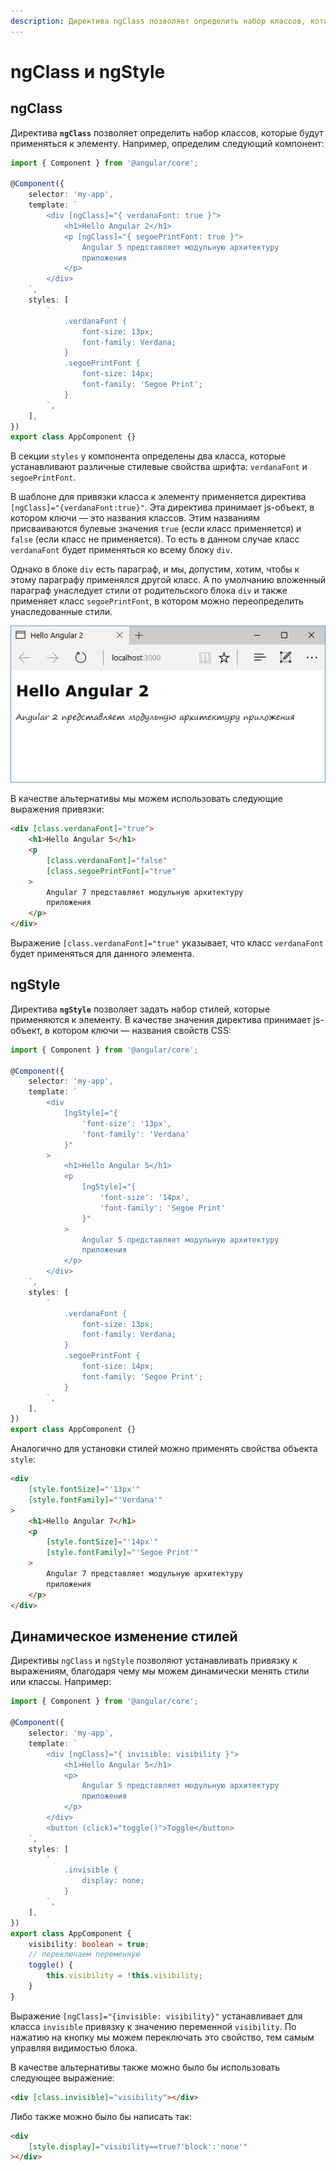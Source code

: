 ```yaml
---
description: Директива ngClass позволяет определить набор классов, которые будут применяться к элементу. Директива ngStyle позволяет задать набор стилей, которые применяются к элементу
---
```


# ngClass и ngStyle

## ngClass

Директива **`ngClass`** позволяет определить набор классов, которые будут применяться к элементу. Например, определим следующий компонент:

```typescript
import { Component } from '@angular/core';

@Component({
    selector: 'my-app',
    template: `
        <div [ngClass]="{ verdanaFont: true }">
            <h1>Hello Angular 2</h1>
            <p [ngClass]="{ segoePrintFont: true }">
                Angular 5 представляет модульную архитектуру
                приложения
            </p>
        </div>
    `,
    styles: [
        `
            .verdanaFont {
                font-size: 13px;
                font-family: Verdana;
            }
            .segoePrintFont {
                font-size: 14px;
                font-family: 'Segoe Print';
            }
        `,
    ],
})
export class AppComponent {}
```

В секции `styles` у компонента определены два класса, которые устанавливают различные стилевые свойства шрифта: `verdanaFont` и `segoePrintFont`.

В шаблоне для привязки класса к элементу применяется директива `[ngClass]="{verdanaFont:true}"`. Эта директива принимает js-объект, в котором ключи — это названия классов. Этим названиям присваиваются булевые значения `true` (если класс применяется) и `false` (если класс не применяется). То есть в данном случае класс `verdanaFont` будет применяться ко всему блоку `div`.

Однако в блоке `div` есть параграф, и мы, допустим, хотим, чтобы к этому параграфу применялся другой класс. А по умолчанию вложенный параграф унаследует стили от родительского блока `div` и также применяет класс `segoePrintFont`, в котором можно переопределить унаследованные стили.

![Скриншот приложения](ngclass-ngstyle-1.png)

В качестве альтернативы мы можем использовать следующие выражения привязки:

```html
<div [class.verdanaFont]="true">
    <h1>Hello Angular 5</h1>
    <p
        [class.verdanaFont]="false"
        [class.segoePrintFont]="true"
    >
        Angular 7 представляет модульную архитектуру
        приложения
    </p>
</div>
```

Выражение `[class.verdanaFont]="true"` указывает, что класс `verdanaFont` будет применяться для данного элемента.

## ngStyle

Директива **`ngStyle`** позволяет задать набор стилей, которые применяются к элементу. В качестве значения директива принимает js-объект, в котором ключи — названия свойств CSS:

```typescript
import { Component } from '@angular/core';

@Component({
    selector: 'my-app',
    template: `
        <div
            [ngStyle]="{
                'font-size': '13px',
                'font-family': 'Verdana'
            }"
        >
            <h1>Hello Angular 5</h1>
            <p
                [ngStyle]="{
                    'font-size': '14px',
                    'font-family': 'Segoe Print'
                }"
            >
                Angular 5 представляет модульную архитектуру
                приложения
            </p>
        </div>
    `,
    styles: [
        `
            .verdanaFont {
                font-size: 13px;
                font-family: Verdana;
            }
            .segoePrintFont {
                font-size: 14px;
                font-family: 'Segoe Print';
            }
        `,
    ],
})
export class AppComponent {}
```

Аналогично для установки стилей можно применять свойства объекта `style`:

```html
<div
    [style.fontSize]="'13px'"
    [style.fontFamily]="'Verdana'"
>
    <h1>Hello Angular 7</h1>
    <p
        [style.fontSize]="'14px'"
        [style.fontFamily]="'Segoe Print'"
    >
        Angular 7 представляет модульную архитектуру
        приложения
    </p>
</div>
```

## Динамическое изменение стилей

Директивы `ngClass` и `ngStyle` позволяют устанавливать привязку к выражениям, благодаря чему мы можем динамически менять стили или классы. Например:

```typescript
import { Component } from '@angular/core';

@Component({
    selector: 'my-app',
    template: `
        <div [ngClass]="{ invisible: visibility }">
            <h1>Hello Angular 5</h1>
            <p>
                Angular 5 представляет модульную архитектуру
                приложения
            </p>
        </div>
        <button (click)="toggle()">Toggle</button>
    `,
    styles: [
        `
            .invisible {
                display: none;
            }
        `,
    ],
})
export class AppComponent {
    visibility: boolean = true;
    // переключаем переменную
    toggle() {
        this.visibility = !this.visibility;
    }
}
```

Выражение `[ngClass]="{invisible: visibility}"` устанавливает для класса `invisible` привязку к значению переменной `visibility`. По нажатию на кнопку мы можем переключать это свойство, тем самым управляя видимостью блока.

В качестве альтернативы также можно было бы использовать следующее выражение:

```html
<div [class.invisible]="visibility"></div>
```

Либо также можно было бы написать так:

```html
<div
    [style.display]="visibility==true?'block':'none'"
></div>
```
